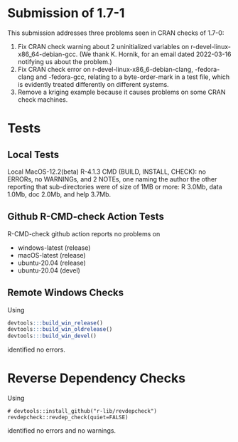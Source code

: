 # Submission of 1.7-1

This submission addresses three problems seen in CRAN checks of 1.7-0:

1. Fix CRAN check warning about 2 uninitialized variables on
  r-devel-linux-x86_64-debian-gcc.  (We thank K. Hornik, for an email dated
  2022-03-16 notifying us about the problem.)
2. Fix CRAN check error on r-devel-linux-x86_6-debian-clang, -fedora-clang and
  -fedora-gcc, relating to a byte-order-mark in a test file, which is evidently
  treated differently on different systems.
3. Remove a kriging example because it causes problems on some CRAN check
   machines.

# Tests

## Local Tests

Local MacOS-12.2(beta) R-4.1.3 CMD (BUILD, INSTALL, CHECK): no ERRORs, no
WARNINGs, and 2 NOTEs, one naming the author the other reporting that
sub-directories were of size of 1MB or more: R 3.0Mb, data 1.0Mb, doc 2.0Mb,
and help 3.7Mb.

## Github R-CMD-check Action Tests

R-CMD-check github action reports no problems on
* windows-latest (release)
* macOS-latest (release)
* ubuntu-20.04 (release)
* ubuntu-20.04 (devel)


## Remote Windows Checks

Using
```R
devtools:::build_win_release()
devtools:::build_win_oldrelease()
devtools:::build_win_devel()
```
identified no errors.

# Reverse Dependency Checks

Using
```
# devtools::install_github("r-lib/revdepcheck")
revdepcheck::revdep_check(quiet=FALSE)
```
identified no errors and no warnings.

